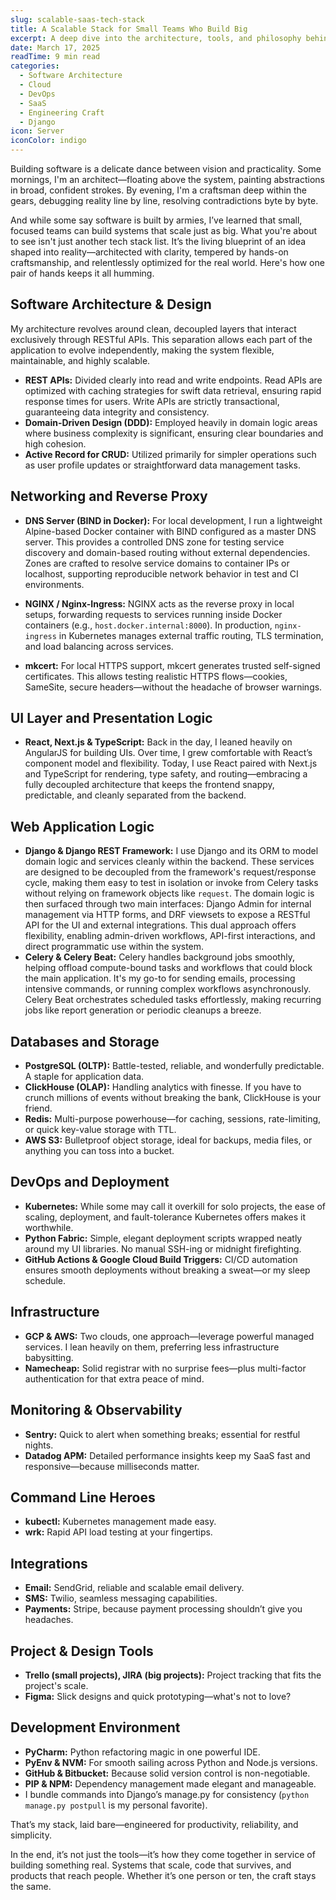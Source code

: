 ```yaml
---
slug: scalable-saas-tech-stack
title: A Scalable Stack for Small Teams Who Build Big
excerpt: A deep dive into the architecture, tools, and philosophy behind building SaaS systems designed to scale—crafted by hands-on builders who live in the code and the cloud.
date: March 17, 2025
readTime: 9 min read
categories:
  - Software Architecture
  - Cloud
  - DevOps
  - SaaS
  - Engineering Craft
  - Django
icon: Server
iconColor: indigo
---
```


Building software is a delicate dance between vision and practicality. Some mornings, I'm an architect—floating above the system, painting abstractions in broad, confident strokes. By evening, I'm a craftsman deep within the gears, debugging reality line by line, resolving contradictions byte by byte.

And while some say software is built by armies, I’ve learned that small, focused teams can build systems that scale just as big. What you're about to see isn't just another tech stack list. It’s the living blueprint of an idea shaped into reality—architected with clarity, tempered by hands-on craftsmanship, and relentlessly optimized for the real world. Here's how one pair of hands keeps it all humming.

## Software Architecture & Design

My architecture revolves around clean, decoupled layers that interact exclusively through RESTful APIs. This separation allows each part of the application to evolve independently, making the system flexible, maintainable, and highly scalable.

- **REST APIs:** Divided clearly into read and write endpoints. Read APIs are optimized with caching strategies for swift data retrieval, ensuring rapid response times for users. Write APIs are strictly transactional, guaranteeing data integrity and consistency.
- **Domain-Driven Design (DDD):** Employed heavily in domain logic areas where business complexity is significant, ensuring clear boundaries and high cohesion.
- **Active Record for CRUD:** Utilized primarily for simpler operations such as user profile updates or straightforward data management tasks.

## Networking and Reverse Proxy

- **DNS Server (BIND in Docker):** For local development, I run a lightweight Alpine-based Docker container with BIND configured as a master DNS server. This provides a controlled DNS zone for testing service discovery and domain-based routing without external dependencies. Zones are crafted to resolve service domains to container IPs or localhost, supporting reproducible network behavior in test and CI environments.

- **NGINX / Nginx-Ingress:** NGINX acts as the reverse proxy in local setups, forwarding requests to services running inside Docker containers (e.g., `host.docker.internal:8000`). In production, `nginx-ingress` in Kubernetes manages external traffic routing, TLS termination, and load balancing across services.

- **mkcert:** For local HTTPS support, mkcert generates trusted self-signed certificates. This allows testing realistic HTTPS flows—cookies, SameSite, secure headers—without the headache of browser warnings.

## UI Layer and Presentation Logic

- **React, Next.js & TypeScript:** Back in the day, I leaned heavily on AngularJS for building UIs. Over time, I grew comfortable with React’s component model and flexibility. Today, I use React paired with Next.js and TypeScript for rendering, type safety, and routing—embracing a fully decoupled architecture that keeps the frontend snappy, predictable, and cleanly separated from the backend.

## Web Application Logic

- **Django & Django REST Framework:** I use Django and its ORM to model domain logic and services cleanly within the backend. These services are designed to be decoupled from the framework's request/response cycle, making them easy to test in isolation or invoke from Celery tasks without relying on framework objects like `request`. The domain logic is then surfaced through two main interfaces: Django Admin for internal management via HTTP forms, and DRF viewsets to expose a RESTful API for the UI and external integrations. This dual approach offers flexibility, enabling admin-driven workflows, API-first interactions, and direct programmatic use within the system.
- **Celery & Celery Beat:** Celery handles background jobs smoothly, helping offload compute-bound tasks and workflows that could block the main application. It's my go-to for sending emails, processing intensive commands, or running complex workflows asynchronously. Celery Beat orchestrates scheduled tasks effortlessly, making recurring jobs like report generation or periodic cleanups a breeze.

## Databases and Storage

- **PostgreSQL (OLTP):** Battle-tested, reliable, and wonderfully predictable. A staple for application data.
- **ClickHouse (OLAP):** Handling analytics with finesse. If you have to crunch millions of events without breaking the bank, ClickHouse is your friend.
- **Redis:** Multi-purpose powerhouse—for caching, sessions, rate-limiting, or quick key-value storage with TTL.
- **AWS S3:** Bulletproof object storage, ideal for backups, media files, or anything you can toss into a bucket.

## DevOps and Deployment

- **Kubernetes:** While some may call it overkill for solo projects, the ease of scaling, deployment, and fault-tolerance Kubernetes offers makes it worthwhile.
- **Python Fabric:** Simple, elegant deployment scripts wrapped neatly around my UI libraries. No manual SSH-ing or midnight firefighting.
- **GitHub Actions & Google Cloud Build Triggers:** CI/CD automation ensures smooth deployments without breaking a sweat—or my sleep schedule.

## Infrastructure

- **GCP & AWS:** Two clouds, one approach—leverage powerful managed services. I lean heavily on them, preferring less infrastructure babysitting.
- **Namecheap:** Solid registrar with no surprise fees—plus multi-factor authentication for that extra peace of mind.

## Monitoring & Observability

- **Sentry:** Quick to alert when something breaks; essential for restful nights.
- **Datadog APM:** Detailed performance insights keep my SaaS fast and responsive—because milliseconds matter.

## Command Line Heroes

- **kubectl:** Kubernetes management made easy.
- **wrk:** Rapid API load testing at your fingertips.

## Integrations

- **Email:** SendGrid, reliable and scalable email delivery.
- **SMS:** Twilio, seamless messaging capabilities.
- **Payments:** Stripe, because payment processing shouldn’t give you headaches.

## Project & Design Tools

- **Trello (small projects), JIRA (big projects):** Project tracking that fits the project's scale.
- **Figma:** Slick designs and quick prototyping—what's not to love?

## Development Environment

- **PyCharm:** Python refactoring magic in one powerful IDE.
- **PyEnv & NVM:** For smooth sailing across Python and Node.js versions.
- **GitHub & Bitbucket:** Because solid version control is non-negotiable.
- **PIP & NPM:** Dependency management made elegant and manageable.
- I bundle commands into Django’s manage.py for consistency (`python manage.py postpull` is my personal favorite).

That’s my stack, laid bare—engineered for productivity, reliability, and simplicity.

In the end, it’s not just the tools—it’s how they come together in service of building something real. Systems that scale, code that survives, and products that reach people. Whether it’s one person or ten, the craft stays the same.
